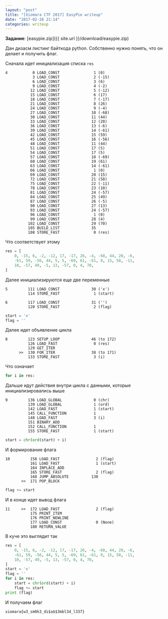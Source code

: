 ```yaml
---
layout: "post"
title: "[Xiomara CTF 2017] EasyPie writeup"
date: "2017-02-28 21:14"
categories: writeup
---
```


**Задание**: [easypie.zip]({{ site.url }}/download/easypie.zip)

Дан дизасм листинг байткода python. Собственно нужно понять, что он делает и получить флаг.

Сначала идет инициализация списка `res`
```
4           0 LOAD_CONST               1 (0)
            3 LOAD_CONST               2 (-15)
            6 LOAD_CONST               3 (6)
            9 LOAD_CONST               4 (-2)
           12 LOAD_CONST               5 (-12)
           15 LOAD_CONST               6 (17)
           18 LOAD_CONST               7 (-17)
           21 LOAD_CONST               8 (26)
           24 LOAD_CONST               9 (-4)
           27 LOAD_CONST              10 (-68)
           30 LOAD_CONST              11 (44)
           33 LOAD_CONST              12 (20)
           36 LOAD_CONST              13 (-6)
           39 LOAD_CONST              14 (-61)
           42 LOAD_CONST              15 (59)
           45 LOAD_CONST              16 (-56)
           48 LOAD_CONST              11 (44)
           51 LOAD_CONST              17 (5)
           54 LOAD_CONST              17 (5)
           57 LOAD_CONST              18 (-69)
           60 LOAD_CONST              19 (61)
           63 LOAD_CONST              14 (-61)
           66 LOAD_CONST               1 (0)
           69 LOAD_CONST              20 (15)
           72 LOAD_CONST              21 (58)
           75 LOAD_CONST              22 (-11)
           78 LOAD_CONST              23 (10)
           81 LOAD_CONST              24 (-57)
           84 LOAD_CONST              25 (49)
           87 LOAD_CONST              26 (-5)
           90 LOAD_CONST              27 (13)
           93 LOAD_CONST              24 (-57)
           96 LOAD_CONST               1 (0)
           99 LOAD_CONST              28 (4)
          102 LOAD_CONST              29 (70)
          105 BUILD_LIST              35
          108 STORE_FAST               0 (res)
```
Что соответствует этому
``` python
res = [
    0, -15, 6, -2, -12, 17, -17, 26, -4, -68, 44, 20, -6,
    -61, 59, -56, 44, 5, 5, -69, 61, -61, 0, 15, 58, -11,
    10, -57, 49, -5, 13, -57, 0, 4, 70,
]
```
Далее инициализируются еще две переменные
```
5         111 LOAD_CONST              30 ('x')
          114 STORE_FAST               1 (start)

6         117 LOAD_CONST              31 ('')
          120 STORE_FAST               2 (flag)
```
``` python
start = 'x'
flag = ''
```
Далее идет объявление цикла
```
8         123 SETUP_LOOP              46 (to 172)
          126 LOAD_FAST                0 (res)
          129 GET_ITER            
      >>  130 FOR_ITER                38 (to 171)
          133 STORE_FAST               3 (i)
```
Что означает
``` python
for i in res:
```
Дальше идут действия внутри цикла с данными, которые инициализировались выше
```
9         136 LOAD_GLOBAL              0 (chr)
          139 LOAD_GLOBAL              1 (ord)
          142 LOAD_FAST                1 (start)
          145 CALL_FUNCTION            1
          148 LOAD_FAST                3 (i)
          151 BINARY_ADD          
          152 CALL_FUNCTION            1
          155 STORE_FAST               1 (start)
```
``` python
start = chr(ord(start) + i)
```
И формирование флага
```
10         158 LOAD_FAST                2 (flag)
           161 LOAD_FAST                1 (start)
           164 INPLACE_ADD         
           165 STORE_FAST               2 (flag)
           168 JUMP_ABSOLUTE          130
       >>  171 POP_BLOCK           
```
``` python
flag += start
```
И в конце идет вывод флага
```
11     >>  172 LOAD_FAST                2 (flag)
           175 PRINT_ITEM          
           176 PRINT_NEWLINE       
           177 LOAD_CONST               0 (None)
           180 RETURN_VALUE        
```
В куче это выглядит так
``` python
res = [
    0, -15, 6, -2, -12, 17, -17, 26, -4, -68, 44, 20, -6,
    -61, 59, -56, 44, 5, 5, -69, 61, -61, 0, 15, 58, -11,
    10, -57, 49, -5, 13, -57, 0, 4, 70,
]
start = 'x'
flag = ''
for i in res:
    start = chr(ord(start) + i)
    flag += start
print (flag)
```
И получаем флаг
```
xiomara{w3_sm0k3_di$a$$3mbl3d_l337}
```
